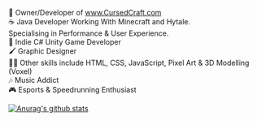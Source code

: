 🔮 Owner/Developer of www.CursedCraft.com  
☕ Java Developer Working With Minecraft and Hytale.  
Specialising in Performance & User Experience.  
🦈 Indie C# Unity Game Developer    
🖌️ Graphic Designer  
💪🏻 Other skills include HTML, CSS, JavaScript, Pixel Art & 3D Modelling (Voxel)  
🎶 Music Addict  
🎮 Esports & Speedrunning Enthusiast

[![Anurag's github stats](https://github-readme-stats.vercel.app/api?username=hexedhero&count_private=true&show_icons=true&theme=radical)](https://github.com/anuraghazra/github-readme-stats)
